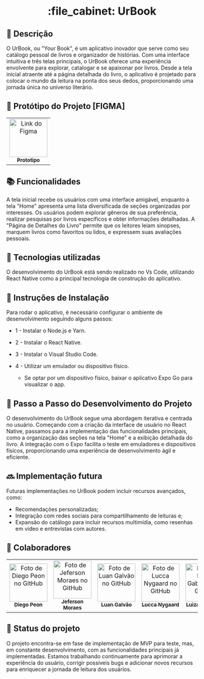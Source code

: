 <h1 align="center">:file_cabinet: UrBook </h1>

## :memo: Descrição
O UrBook, ou "Your Book", é um aplicativo inovador que serve como seu catálogo pessoal de livros e organizador de histórias. Com uma interface intuitiva e três telas principais, o UrBook oferece uma experiência envolvente para explorar, catalogar e se apaixonar por livros. Desde a tela inicial atraente até a página detalhada do livro, o aplicativo é projetado para colocar o mundo da leitura na ponta dos seus dedos, proporcionando uma jornada única no universo literário.

## :wrench: Protótipo do Projeto [FIGMA]
<table>
  <tr>
    <td align="center">
      <a href="https://www.figma.com/proto/mfh38UIxhZ1PlUHG2mYcuk/Untitled?type=design&node-id=2-2&t=TpcdOQCSL7WF0vDx-0&scaling=scale-down&page-id=0%3A1">
        <img src="https://i9.ytimg.com/vi/BcIUCHkiDQg/mqdefault.jpg?v=652702a6&sqp=CJyJnKkG&rs=AOn4CLClMBjDteYkrUuu4Wh0zJMv8Jg1HA" width="100px;" alt="Link do Figma"/><br>
        <sub>
          <b>Prototipo</b>
        </sub>
      </a>
    </td>
   </tr>
</table>

## :books: Funcionalidades
A tela inicial recebe os usuários com uma interface amigável, enquanto a tela "Home" apresenta uma lista diversificada de seções organizadas por interesses. Os usuários podem explorar gêneros de sua preferência, realizar pesquisas por livros específicos e obter informações detalhadas. A "Página de Detalhes do Livro" permite que os leitores leiam sinopses, marquem livros como favoritos ou lidos, e expressem suas avaliações pessoais.

## :wrench: Tecnologias utilizadas
O desenvolvimento do UrBook está sendo realizado no Vs Code, utilizando React Native como a principal tecnologia de construção do aplicativo.

## :rocket: Instruções de Instalação
Para rodar o aplicativo, é necessário configurar o ambiente de desenvolvimento seguindo alguns passos:

* 1 - Instalar o Node.js e Yarn.
* 2 - Instalar o React Native.
* 3 - Instalar o Visual Studio Code.
* 4 - Utilizar um emulador ou dispositivo físico.

  * Se optar por um dispositivo físico, baixar o aplicativo Expo Go para visualizar o app.

## :rocket: Passo a Passo do Desenvolvimento do Projeto
O desenvolvimento do UrBook segue uma abordagem iterativa e centrada no usuário. Começando com a criação da interface de usuário no React Native, passamos para a implementação das funcionalidades principais, como a organização das seções na tela "Home" e a exibição detalhada do livro. A integração com o Expo facilita o teste em emuladores e dispositivos físicos, proporcionando uma experiência de desenvolvimento ágil e eficiente.

## :soon: Implementação futura
Futuras implementações no UrBook podem incluir recursos avançados, como:
* Recomendações personalizadas;
* Integração com redes sociais para compartilhamento de leituras e;
* Expansão do catálogo para incluir recursos multimídia, como resenhas em vídeo e entrevistas com autores.

## :handshake: Colaboradores
<table>
  <tr>
    <td align="center">
      <a href="https://github.com/diegopeon">
        <img src="https://avatars.githubusercontent.com/u/105292015?v=4" width="100px;" alt="Foto de Diego Peon no GitHub"/><br>
        <sub>
          <b>Diego Peon</b>
        </sub>
      </a>
    </td>
 <td align="center">
      <a href="https://github.com/JeffCha">
        <img src="https://avatars.githubusercontent.com/u/128381317?v=4" width="100px;" alt="Foto de Jeferson Moraes no GitHub"/><br>
        <sub>
          <b>Jeferson Moraes</b>
        </sub>
      </a>
    </td>
     <td align="center">
      <a href="https://github.com/luangalvao8">
        <img src="https://avatars.githubusercontent.com/u/66916788?v=4" width="100px;" alt="Foto de Luan Galvão no GitHub"/><br>
        <sub>
          <b>Luan Galvão</b>
        </sub>
      </a>
    </td>
     <td align="center">
      <a href="https://github.com/LuccaBN">
        <img src="https://avatars.githubusercontent.com/u/90393197?v=4" width="100px;" alt="Foto de Lucca Nygaard no GitHub"/><br>
        <sub>
          <b>Lucca Nygaard</b>
        </sub>
      </a>
    </td>
     <td align="center">
      <a href="https://github.com/Luiza-0">
        <img src="https://avatars.githubusercontent.com/u/92260797?v=4" width="100px;" alt="Foto de Luiza Gabriella no GitHub"/><br>
        <sub>
          <b>Luiza Gabriella</b>
        </sub>
      </a>
    </td>
     <td align="center">
      <a href="https://github.com/SarahN0gue1ra">
        <img src="https://avatars.githubusercontent.com/u/104535672?v=4" width="100px;" alt="Foto de Sarah Nogueira no GitHub"/><br>
        <sub>
          <b>Sarah Nogueira</b>
        </sub>
      </a>
    </td>
  </tr>
</table>

## :dart: Status do projeto
O projeto encontra-se em fase de implementação de MVP para teste, mas, em constante desenvolvimento, com as funcionalidades principais já implementadas. Estamos trabalhando continuamente para aprimorar a experiência do usuário, corrigir possíveis bugs e adicionar novos recursos para enriquecer a jornada de leitura dos usuários.